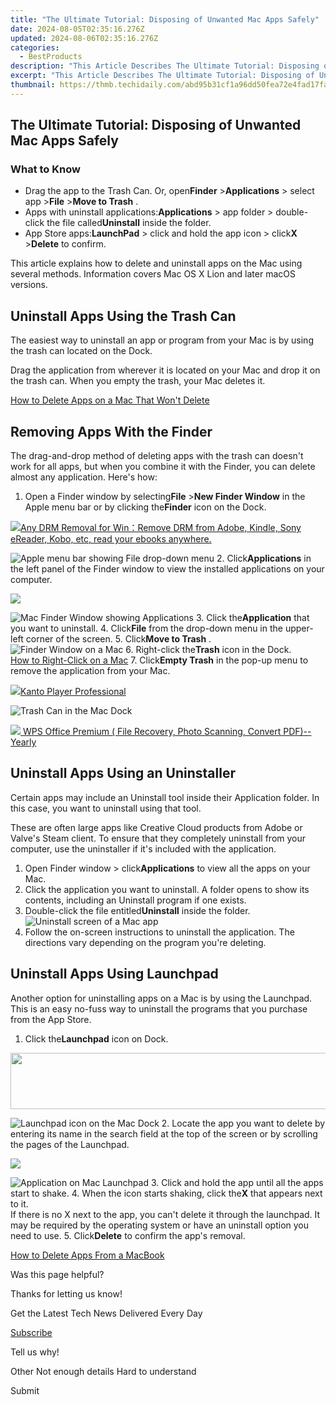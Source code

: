 ```yaml
---
title: "The Ultimate Tutorial: Disposing of Unwanted Mac Apps Safely"
date: 2024-08-05T02:35:16.276Z
updated: 2024-08-06T02:35:16.276Z
categories:
  - BestProducts
description: "This Article Describes The Ultimate Tutorial: Disposing of Unwanted Mac Apps Safely"
excerpt: "This Article Describes The Ultimate Tutorial: Disposing of Unwanted Mac Apps Safely"
thumbnail: https://thmb.techidaily.com/abd95b31cf1a96dd50fea72e4fad17faec8b6807eeb04dedcab0ba4e1aebe611.jpg
---
```


## The Ultimate Tutorial: Disposing of Unwanted Mac Apps Safely
### What to Know

* Drag the app to the Trash Can. Or, open**Finder** \>**Applications** \> select app >**File** \>**Move to Trash** .
* Apps with uninstall applications:**Applications** \> app folder > double-click the file called**Uninstall** inside the folder.
* App Store apps:**LaunchPad** \> click and hold the app icon > click**X** \>**Delete** to confirm.

 This article explains how to delete and uninstall apps on the Mac using several methods. Information covers Mac OS X Lion and later macOS versions.

## Uninstall Apps Using the Trash Can

 The easiest way to uninstall an app or program from your Mac is by using the trash can located on the Dock.

 Drag the application from wherever it is located on your Mac and drop it on the trash can. When you empty the trash, your Mac deletes it.

[How to Delete Apps on a Mac That Won't Delete](https://www.lifewire.com/delete-apps-on-mac-that-wont-delete-8599133)

## Removing Apps With the Finder

 The drag-and-drop method of deleting apps with the trash can doesn't work for all apps, but when you combine it with the Finder, you can delete almost any application. Here's how:

1. Open a Finder window by selecting**File** \>**New Finder Window** in the Apple menu bar or by clicking the**Finder** icon on the Dock.  
<!-- affiliate ads begin -->
<a href="https://secure.2checkout.com/order/checkout.php?PRODS=4600113&QTY=1&AFFILIATE=108875&CART=1"><img src="https://www.epubor.com/images/drm-removal-feature2.png" border="0">Any DRM Removal for Win：Remove DRM from Adobe, Kindle, Sony eReader, Kobo, etc, read your ebooks anywhere.</a>
<!-- affiliate ads end -->
![Apple menu bar showing File drop-down menu](https://www.lifewire.com/thmb/MGmsm3YDwhDyatYOHrrRRW3-h0M=/1500x0/filters:no_upscale():max_bytes(150000):strip_icc():format(webp)/001-how-to-uninstall-apps-on-the-mac-6275a27fdf634aa88081ee1bd2565f51.jpg)
2. Click**Applications**  in the left panel of the Finder window to view the installed applications on your computer.  
<!-- affiliate ads begin -->
<a href="https://shop.mondly.com/affiliate.php?ACCOUNT=ATISTUDI&AFFILIATE=108875&PATH=https%3A%2F%2Fwww.mondly.com%3FAFFILIATE%3D108875%26RESOURCE%3D%2BGeneral%2B970x90%2B"><img src="https://secure.avangate.com/images/merchant/69c418c33ec2e1a4267fa9bb77fa1428/general-970x90.gif" border="0"></a>
<!-- affiliate ads end -->
![Mac Finder Window showing Applications](https://www.lifewire.com/thmb/vHQixA8eNCDtMNb9UUGfnSOYS1g=/1500x0/filters:no_upscale():max_bytes(150000):strip_icc():format(webp)/002-how-to-uninstall-apps-on-the-mac-f3bdc444cc264857b4ebfa75ee21d74d.jpg)
3. Click the**Application** that you want to uninstall.
4. Click**File** from the drop-down menu in the upper-left corner of the screen.
5. Click**Move to Trash** .  
![Finder Window on a Mac](https://www.lifewire.com/thmb/jSO0h7XUMxLUIaC3aknExibGMbw=/1500x0/filters:no_upscale():max_bytes(150000):strip_icc():format(webp)/003-how-to-uninstall-apps-on-the-mac-b4a5edaead6441d1ad443581e8732fa6.jpg)
6. Right-click the**Trash** icon in the Dock.  
[How to Right-Click on a Mac](https://www.lifewire.com/right-click-on-a-mac-4164327)
7. Click**Empty Trash** in the pop-up menu to remove the application from your Mac.  
<!-- affiliate ads begin -->
<a href="https://secure.2checkout.com/order/checkout.php?PRODS=4742929&QTY=1&AFFILIATE=108875&CART=1"><img src="https://secure.avangate.com/images/merchant/e09fdffe648a30658a9657bbed7b2388/products/boxshot(2).png" border="0">Kanto Player Professional</a>
<!-- affiliate ads end -->
![Trash Can in the Mac Dock](https://www.lifewire.com/thmb/_c8iNfdVM251v01qLTjDdWk_KRo=/1500x0/filters:no_upscale():max_bytes(150000):strip_icc():format(webp)/004-how-to-uninstall-apps-on-the-mac-a5e892ee5ad14e7c8d59b11902ecc636.jpg)

<!-- affiliate ads begin -->
<a href="https://secure.2checkout.com/order/checkout.php?PRODS=38729081&QTY=1&AFFILIATE=108875&CART=1"><img src="https://website-prod.cache.wpscdn.com/img/wps-office-pdf-editor-1x.890dbda.png" border="0">
WPS Office Premium ( File Recovery, Photo Scanning, Convert PDF)--Yearly</a>
<!-- affiliate ads end -->
## Uninstall Apps Using an Uninstaller

 Certain apps may include an Uninstall tool inside their Application folder. In this case, you want to uninstall using that tool.

 These are often large apps like Creative Cloud products from Adobe or Valve's Steam client. To ensure that they completely uninstall from your computer, use the uninstaller if it's included with the application.

1. Open Finder window > click**Applications** to view all the apps on your Mac.
2. Click the application you want to uninstall. A folder opens to show its contents, including an Uninstall program if one exists.
3. Double-click the file entitled**Uninstall** inside the folder.  
![Uninstall screen of a Mac app](https://www.lifewire.com/thmb/kEfXG6PEXMBajlmPo8uWF2fi1g0=/1500x0/filters:no_upscale():max_bytes(150000):strip_icc():format(webp)/006-how-to-uninstall-apps-on-the-mac-2f9c59552b4d47a8a51866ebe1fc0ef8.jpg)
4. Follow the on-screen instructions to uninstall the application. The directions vary depending on the program you're deleting.

## Uninstall Apps Using Launchpad

 Another option for uninstalling apps on a Mac is by using the Launchpad. This is an easy no-fuss way to uninstall the programs that you purchase from the App Store.

1. Click the**Launchpad** icon on Dock.  
<!-- affiliate ads begin -->
<a href="https://newchic.sjv.io/c/5597632/1659704/14420" target="_top" id="1659704"><img src="//a.impactradius-go.com/display-ad/14420-1659704" border="0" alt="" width="728" height="90"/></a><img height="0" width="0" src="https://imp.pxf.io/i/5597632/1659704/14420" style="position:absolute;visibility:hidden;" border="0" />
<!-- affiliate ads end -->
![Launchpad icon on the Mac Dock](https://www.lifewire.com/thmb/BC_6KcEW2TGd0n99uqg7_p3ZKpk=/1500x0/filters:no_upscale():max_bytes(150000):strip_icc():format(webp)/007-how-to-uninstall-apps-on-the-mac-b79fff671b584f7da9b7167e120bc3bf.jpg)
2. Locate the app you want to delete by entering its name in the search field at the top of the screen or by scrolling the pages of the Launchpad.  
<!-- affiliate ads begin -->
<a href="https://secure.2checkout.com/order/checkout.php?PRODS=3851655&QTY=1&AFFILIATE=108875&CART=1"><img src="http://www.aiseesoft.com/avangate/30p/banner.jpg" border="0"></a>
<!-- affiliate ads end -->
![Application on Mac Launchpad](https://www.lifewire.com/thmb/VGa3xThDAqbgJ3TDaNstoREgNRg=/1500x0/filters:no_upscale():max_bytes(150000):strip_icc():format(webp)/008-how-to-uninstall-apps-on-the-mac-997fd6ad814b45b6bb5d212ca3335dce.jpg)
3. Click and hold the app until all the apps start to shake.
4. When the icon starts shaking, click the**X** that appears next to it.  
 If there is no X next to the app, you can't delete it through the launchpad. It may be required by the operating system or have an uninstall option you need to use.
5. Click**Delete** to confirm the app's removal.

[How to Delete Apps From a MacBook](https://www.lifewire.com/delete-apps-from-macbook-6826116)

Was this page helpful?

Thanks for letting us know!

 Get the Latest Tech News Delivered Every Day

[Subscribe](https://www.lifewire.com/#)

Tell us why!

 Other  Not enough details  Hard to understand

 Submit

<ins class="adsbygoogle"
     style="display:block"
     data-ad-format="autorelaxed"
     data-ad-client="ca-pub-7571918770474297"
     data-ad-slot="1223367746"></ins>



<ins class="adsbygoogle"
     style="display:block"
     data-ad-client="ca-pub-7571918770474297"
     data-ad-slot="8358498916"
     data-ad-format="auto"
     data-full-width-responsive="true"></ins>
